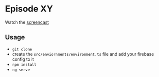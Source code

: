 # Episode XY

Watch the [screencast]()

## Usage

- `git clone`
- create the `src/enviornments/environment.ts` file and add your firebase config to it
- `npm install`
- `ng serve`
